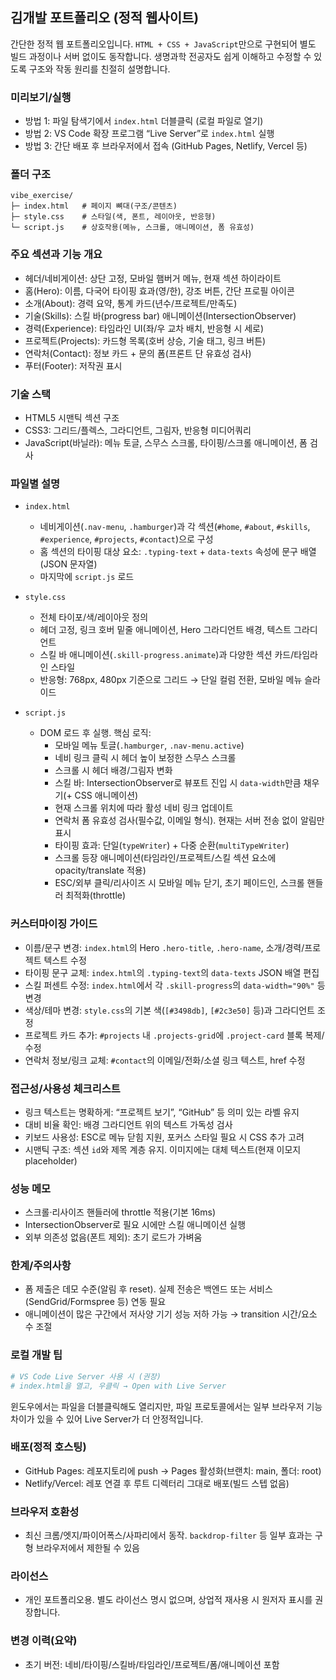 ## 김개발 포트폴리오 (정적 웹사이트)

간단한 정적 웹 포트폴리오입니다. `HTML + CSS + JavaScript`만으로 구현되어 별도 빌드 과정이나 서버 없이도 동작합니다. 생명과학 전공자도 쉽게 이해하고 수정할 수 있도록 구조와 작동 원리를 친절히 설명합니다.

### 미리보기/실행
- 방법 1: 파일 탐색기에서 `index.html` 더블클릭 (로컬 파일로 열기)
- 방법 2: VS Code 확장 프로그램 “Live Server”로 `index.html` 실행
- 방법 3: 간단 배포 후 브라우저에서 접속 (GitHub Pages, Netlify, Vercel 등)

### 폴더 구조
```
vibe_exercise/
├─ index.html   # 페이지 뼈대(구조/콘텐츠)
├─ style.css    # 스타일(색, 폰트, 레이아웃, 반응형)
└─ script.js    # 상호작용(메뉴, 스크롤, 애니메이션, 폼 유효성)
```

### 주요 섹션과 기능 개요
- 헤더/네비게이션: 상단 고정, 모바일 햄버거 메뉴, 현재 섹션 하이라이트
- 홈(Hero): 이름, 다국어 타이핑 효과(영/한), 강조 버튼, 간단 프로필 아이콘
- 소개(About): 경력 요약, 통계 카드(년수/프로젝트/만족도)
- 기술(Skills): 스킬 바(progress bar) 애니메이션(IntersectionObserver)
- 경력(Experience): 타임라인 UI(좌/우 교차 배치, 반응형 시 세로)
- 프로젝트(Projects): 카드형 목록(호버 상승, 기술 태그, 링크 버튼)
- 연락처(Contact): 정보 카드 + 문의 폼(프론트 단 유효성 검사)
- 푸터(Footer): 저작권 표시

### 기술 스택
- HTML5 시맨틱 섹션 구조
- CSS3: 그리드/플렉스, 그라디언트, 그림자, 반응형 미디어쿼리
- JavaScript(바닐라): 메뉴 토글, 스무스 스크롤, 타이핑/스크롤 애니메이션, 폼 검사

### 파일별 설명
- `index.html`
  - 네비게이션(`.nav-menu`, `.hamburger`)과 각 섹션(`#home`, `#about`, `#skills`, `#experience`, `#projects`, `#contact`)으로 구성
  - 홈 섹션의 타이핑 대상 요소: `.typing-text` + `data-texts` 속성에 문구 배열(JSON 문자열)
  - 마지막에 `script.js` 로드

- `style.css`
  - 전체 타이포/색/레이아웃 정의
  - 헤더 고정, 링크 호버 밑줄 애니메이션, Hero 그라디언트 배경, 텍스트 그라디언트
  - 스킬 바 애니메이션(`.skill-progress.animate`)과 다양한 섹션 카드/타임라인 스타일
  - 반응형: 768px, 480px 기준으로 그리드 → 단일 컬럼 전환, 모바일 메뉴 슬라이드

- `script.js`
  - DOM 로드 후 실행. 핵심 로직:
    - 모바일 메뉴 토글(`.hamburger`, `.nav-menu.active`)
    - 네비 링크 클릭 시 헤더 높이 보정한 스무스 스크롤
    - 스크롤 시 헤더 배경/그림자 변화
    - 스킬 바: IntersectionObserver로 뷰포트 진입 시 `data-width`만큼 채우기(+ CSS 애니메이션)
    - 현재 스크롤 위치에 따라 활성 네비 링크 업데이트
    - 연락처 폼 유효성 검사(필수값, 이메일 형식). 현재는 서버 전송 없이 알림만 표시
    - 타이핑 효과: 단일(`typeWriter`) + 다중 순환(`multiTypeWriter`)
    - 스크롤 등장 애니메이션(타임라인/프로젝트/스킬 섹션 요소에 opacity/translate 적용)
    - ESC/외부 클릭/리사이즈 시 모바일 메뉴 닫기, 초기 페이드인, 스크롤 핸들러 최적화(throttle)

### 커스터마이징 가이드
- 이름/문구 변경: `index.html`의 Hero `.hero-title`, `.hero-name`, 소개/경력/프로젝트 텍스트 수정
- 타이핑 문구 교체: `index.html`의 `.typing-text`의 `data-texts` JSON 배열 편집
- 스킬 퍼센트 수정: `index.html`에서 각 `.skill-progress`의 `data-width="90%"` 등 변경
- 색상/테마 변경: `style.css`의 기본 색(`[#3498db]`, `[#2c3e50]` 등)과 그라디언트 조정
- 프로젝트 카드 추가: `#projects` 내 `.projects-grid`에 `.project-card` 블록 복제/수정
- 연락처 정보/링크 교체: `#contact`의 이메일/전화/소셜 링크 텍스트, href 수정

### 접근성/사용성 체크리스트
- 링크 텍스트는 명확하게: “프로젝트 보기”, “GitHub” 등 의미 있는 라벨 유지
- 대비 비율 확인: 배경 그라디언트 위의 텍스트 가독성 검사
- 키보드 사용성: ESC로 메뉴 닫힘 지원, 포커스 스타일 필요 시 CSS 추가 고려
- 시맨틱 구조: 섹션 `id`와 제목 계층 유지. 이미지에는 대체 텍스트(현재 이모지 placeholder)

### 성능 메모
- 스크롤·리사이즈 핸들러에 throttle 적용(기본 16ms)
- IntersectionObserver로 필요 시에만 스킬 애니메이션 실행
- 외부 의존성 없음(폰트 제외): 초기 로드가 가벼움

### 한계/주의사항
- 폼 제출은 데모 수준(알림 후 reset). 실제 전송은 백엔드 또는 서비스(SendGrid/Formspree 등) 연동 필요
- 애니메이션이 많은 구간에서 저사양 기기 성능 저하 가능 → transition 시간/요소 수 조절

### 로컬 개발 팁
```bash
# VS Code Live Server 사용 시 (권장)
# index.html을 열고, 우클릭 → Open with Live Server
```

윈도우에서는 파일을 더블클릭해도 열리지만, 파일 프로토콜에서는 일부 브라우저 기능 차이가 있을 수 있어 Live Server가 더 안정적입니다.

### 배포(정적 호스팅)
- GitHub Pages: 레포지토리에 push → Pages 활성화(브랜치: main, 폴더: root)
- Netlify/Vercel: 레포 연결 후 루트 디렉터리 그대로 배포(빌드 스텝 없음)

### 브라우저 호환성
- 최신 크롬/엣지/파이어폭스/사파리에서 동작. `backdrop-filter` 등 일부 효과는 구형 브라우저에서 제한될 수 있음

### 라이선스
- 개인 포트폴리오용. 별도 라이선스 명시 없으며, 상업적 재사용 시 원저자 표시를 권장합니다.

### 변경 이력(요약)
- 초기 버전: 네비/타이핑/스킬바/타임라인/프로젝트/폼/애니메이션 포함
